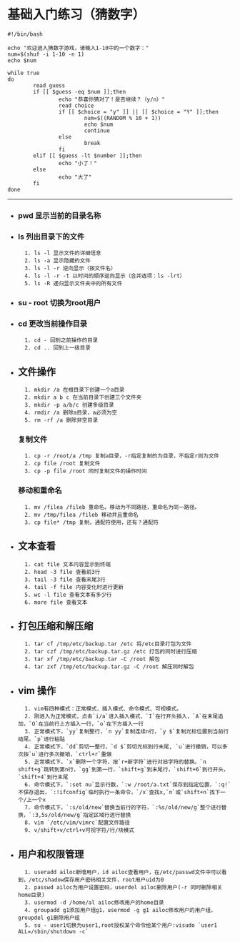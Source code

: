 # 基础入门练习（猜数字）

```shell
#!/bin/bash

echo "欢迎进入猜数字游戏，请输入1-10中的一个数字："
num=$(shuf -i 1-10 -n 1)
echo $num

while true
do
        read guess
        if [[ $guess -eq $num ]];then
                echo "恭喜你猜对了！是否继续？（y/n）"
                read choice
                if [[ $choice = "y" ]] || [[ $choice = "Y" ]];then
                        num=$((RANDOM % 10 + 1))
                        echo $num
                        continue
                else
                        break
                fi
        elif [[ $guess -lt $number ]];then
                echo "小了！"
        else
                echo "大了"
        fi
done
```
---
- ### pwd 显示当前的目录名称
- ### ls 列出目录下的文件
        1. ls -l 显示文件的详细信息
        2. ls -a 显示隐藏的文件
        3. ls -l -r 逆向显示（按文件名）
        4. ls -l -r -t 以时间的顺序逆向显示（合并选项：ls -lrt）
        5. ls -R 递归显示文件夹中的所有文件
- ### su - root 切换为root用户
- ### cd 更改当前操作目录
        1. cd - 回到之前操作的目录
        2. cd .. 回到上一级目录
- ## 文件操作
        1. mkdir /a 在根目录下创建一个a目录
        2. mkdir a b c 在当前目录下创建三个文件夹
        3. mkdir -p a/b/c 创建多级目录
        4. rmdir /a 删除a目录，a必须为空
        5. rm -rf /a 删除非空目录
  ### 复制文件
        1. cp -r /root/a /tmp 复制a目录，-r指定复制的为目录，不指定r则为文件
        2. cp file /root 复制文件
        3. cp -p file /root 同时复制文件的操作时间
  ### 移动和重命名
        1. mv /filea /fileb 重命名。移动为不同路径，重命名为同一路径。
        2. mv /tmp/filea /fileb 移动并且重命名
        3. cp file* /tmp 复制，通配符使用，还有？通配符
- ## 文本查看
        1. cat file 文本内容显示到终端
        2. head -3 file 查看前3行
        3. tail -3 file 查看末尾3行
        4. tail -f file 内容变化时进行更新
        5. wc -l file 查看文本有多少行
        6. more file 查看文本
- ## 打包压缩和解压缩
        1. tar cf /tmp/etc/backup.tar /etc 将/etc目录打包为文件
        2. tar czf /tmp/etc/backup.tar.gz /etc 打包的同时进行压缩
        3. tar xf /tmp/etc/backup.tar -C /root 解包
        4. tar zxf /tmp/etc/backup.tar.gz -C /root 解压同时解包
- ## vim 操作
        1. vim有四种模式：正常模式、插入模式、命令模式、可视模式。
        2. 刚进入为正常模式，点击`i/a`进入插入模式，`I`在行开头插入，`A`在末尾追加，`O`在当前行上方插入一行，`o`在下方插入一行
        3. 正常模式下，`yy`复制整行，`n yy`复制连续n行，`y $`复制光标位置到当前行结尾，`p`进行粘贴
        4. 正常模式下，`dd`剪切一整行，`d $`剪切光标到行末尾, `u`进行撤销，可以多次按`u`进行多次撤销，`ctrl+r`重做
        5. 正常模式下，`x`删除一个字符，按`r+新字符`进行对旧字符的替换。`n shift+g`跳转到第n行，`gg`到第一行，`shift+g`到末尾行，`shift+6`到行开头，`shift+4`到行末尾
        6. 命令模式下，`:set nu`显示行数，`:w /root/a.txt`保存到指定位置，`:q!`不保存退出，`:!ifconfig`临时执行一条命令，`/x`查找x,`n`或`shift+n`找下一个/上一个x
        7. 命令模式下，`:s/old/new`替换当前行的字符，`:%s/old/new/g`整个进行替换，`:3,5s/old/new/g`指定区域行进行替换
        8. vim `/etc/vim/vimrc`配置文件路径
        9. v/shift+v/ctrl+v可视字符/行/块模式
- ## 用户和权限管理
        1. useradd ailoc新增用户，id ailoc查看用户，在/etc/passwd文件中可以看到，/etc/shadow保存用户密码相关文件，root用户uid为0
        2. passwd ailoc为用户设置密码，userdel ailoc删除用户(-r 同时删除相关home目录)
        3. usermod -d /home/al ailoc修改用户的home目录
        4. groupadd g1添加用户组g1，usermod -g g1 ailoc修改用户的用户组，groupdel g1删除用户组
        5. su - user1切换为user1,root授权某个命令给某个用户:visudo `user1 ALL=/sbin/shutdown -c`
